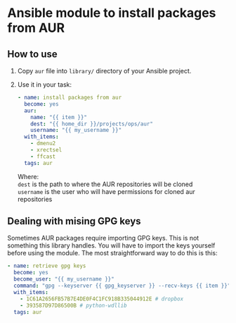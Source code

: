 # Ansible module to install packages from AUR

## How to use

1. Copy `aur` file into `library/` directory of your Ansible project.
2. Use it in your task:
   ```yaml
   - name: install packages from aur
     become: yes
     aur:
       name: "{{ item }}"
       dest: "{{ home_dir }}/projects/ops/aur"
       username: "{{ my_username }}"
     with_items:
       - dmenu2
       - xrectsel
       - ffcast
     tags: aur
   ```

   Where:  
     `dest` is the path to where the AUR repositories will be cloned  
     `username` is the user who will have permissions for cloned aur repositories


## Dealing with mising GPG keys
Sometimes AUR packages require importing GPG keys. This is not something this
library handles. You will have to import the keys yourself before using the
module. The most straightforward way to do this is this:

```yaml
- name: retrieve gpg keys
  become: yes
  become_user: "{{ my_username }}"
  command: "gpg --keyserver {{ gpg_keyserver }} --recv-keys {{ item }}"
  with_items:
    - 1C61A2656FB57B7E4DE0F4C1FC918B335044912E # dropbox
    - 393587D97D86500B # python-wdllib
  tags: aur
```

